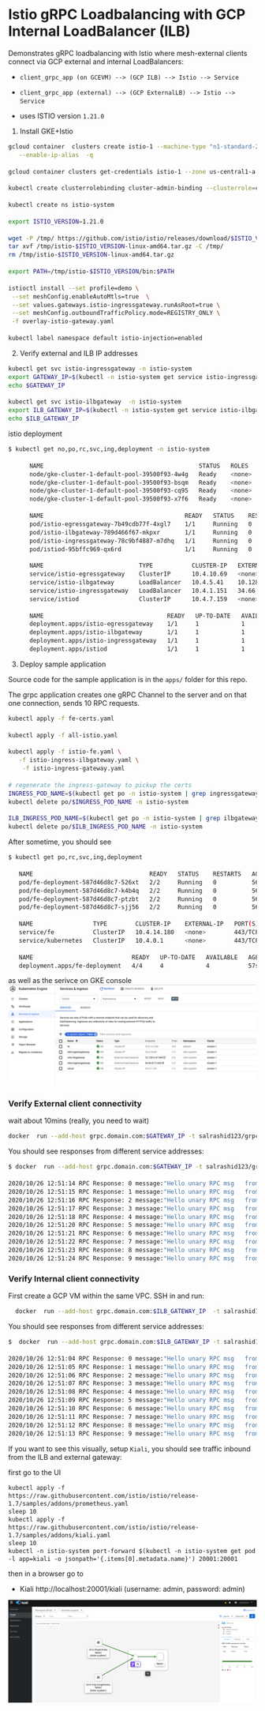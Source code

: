 
# Istio gRPC Loadbalancing with GCP Internal LoadBalancer (ILB)


Demonstrates gRPC loadbalancing with Istio where mesh-external clients connect via GCP external and internal LoadBalancers:

- `client_grpc_app (on GCEVM) --> (GCP ILB) --> Istio --> Service`

- `client_grpc_app (external) --> (GCP ExternalLB) --> Istio --> Service`


- uses ISTIO version `1.21.0`

1) Install GKE+Istio

```bash
gcloud container  clusters create istio-1 --machine-type "n1-standard-2" --zone us-central1-a  --num-nodes 4 \
   --enable-ip-alias  -q

gcloud container clusters get-credentials istio-1 --zone us-central1-a

kubectl create clusterrolebinding cluster-admin-binding --clusterrole=cluster-admin --user=$(gcloud config get-value core/account)

kubectl create ns istio-system

export ISTIO_VERSION=1.21.0

wget -P /tmp/ https://github.com/istio/istio/releases/download/$ISTIO_VERSION/istio-$ISTIO_VERSION-linux-amd64.tar.gz
tar xvf /tmp/istio-$ISTIO_VERSION-linux-amd64.tar.gz -C /tmp/
rm /tmp/istio-$ISTIO_VERSION-linux-amd64.tar.gz

export PATH=/tmp/istio-$ISTIO_VERSION/bin:$PATH

istioctl install --set profile=demo \
 --set meshConfig.enableAutoMtls=true  \
 --set values.gateways.istio-ingressgateway.runAsRoot=true \
 --set meshConfig.outboundTrafficPolicy.mode=REGISTRY_ONLY \
 -f overlay-istio-gateway.yaml

kubectl label namespace default istio-injection=enabled
```


2) Verify external and ILB IP addresses

```bash
kubectl get svc istio-ingressgateway -n istio-system
export GATEWAY_IP=$(kubectl -n istio-system get service istio-ingressgateway -o jsonpath='{.status.loadBalancer.ingress[0].ip}')
echo $GATEWAY_IP

kubectl get svc istio-ilbgateway  -n istio-system
export ILB_GATEWAY_IP=$(kubectl -n istio-system get service istio-ilbgateway -o jsonpath='{.status.loadBalancer.ingress[0].ip}')
echo $ILB_GATEWAY_IP
```

istio deployment

```bash
$ kubectl get no,po,rc,svc,ing,deployment -n istio-system

      NAME                                            STATUS   ROLES    AGE   VERSION
      node/gke-cluster-1-default-pool-39500f93-4w4g   Ready    <none>   32m   v1.18.9-gke.2501
      node/gke-cluster-1-default-pool-39500f93-bsqm   Ready    <none>   32m   v1.18.9-gke.2501
      node/gke-cluster-1-default-pool-39500f93-cq95   Ready    <none>   32m   v1.18.9-gke.2501
      node/gke-cluster-1-default-pool-39500f93-x7f6   Ready    <none>   32m   v1.18.9-gke.2501

      NAME                                        READY   STATUS    RESTARTS   AGE
      pod/istio-egressgateway-7b49cdb77f-4xgl7    1/1     Running   0          10m
      pod/istio-ilbgateway-789d466f67-mkpxr       1/1     Running   0          10m
      pod/istio-ingressgateway-78c9bf4887-m7dhq   1/1     Running   0          10m
      pod/istiod-95bffc969-qx6rd                  1/1     Running   0          11m

      NAME                           TYPE           CLUSTER-IP   EXTERNAL-IP   PORT(S)                                         AGE
      service/istio-egressgateway    ClusterIP      10.4.10.69   <none>        80/TCP,443/TCP,15443/TCP                        10m
      service/istio-ilbgateway       LoadBalancer   10.4.5.41    10.128.0.47   443:31057/TCP                                   10m
      service/istio-ingressgateway   LoadBalancer   10.4.1.151   34.66.87.2    443:31310/TCP                                   10m
      service/istiod                 ClusterIP      10.4.7.159   <none>        15010/TCP,15012/TCP,443/TCP,15014/TCP,853/TCP   11m

      NAME                                   READY   UP-TO-DATE   AVAILABLE   AGE
      deployment.apps/istio-egressgateway    1/1     1            1           10m
      deployment.apps/istio-ilbgateway       1/1     1            1           10m
      deployment.apps/istio-ingressgateway   1/1     1            1           10m
      deployment.apps/istiod                 1/1     1            1           11m
```

3) Deploy sample application

Source code for the sample application is in the `apps/` folder for this repo.

The grpc application creates one gRPC Channel to the server and on that one connection, sends 10 RPC requests.

```bash
kubectl apply -f fe-certs.yaml

kubectl apply -f all-istio.yaml 

kubectl apply -f istio-fe.yaml \
   -f istio-ingress-ilbgateway.yaml \
    -f istio-ingress-gateway.yaml

# regenerate the ingress-gateway to pickup the certs
INGRESS_POD_NAME=$(kubectl get po -n istio-system | grep ingressgateway\- | awk '{print$1}'); echo ${INGRESS_POD_NAME};
kubectl delete po/$INGRESS_POD_NAME -n istio-system

ILB_INGRESS_POD_NAME=$(kubectl get po -n istio-system | grep ilbgateway\- | awk '{print$1}'); echo ${INGRESS_POD_ILB_INGRESS_POD_NAMENAME};
kubectl delete po/$ILB_INGRESS_POD_NAME -n istio-system
```

After sometime, you should see

```bash
$ kubectl get po,rc,svc,ing,deployment 

   NAME                                 READY   STATUS    RESTARTS   AGE
   pod/fe-deployment-587d46d8c7-526xt   2/2     Running   0          56s
   pod/fe-deployment-587d46d8c7-k4b4q   2/2     Running   0          56s
   pod/fe-deployment-587d46d8c7-ptzbt   2/2     Running   0          56s
   pod/fe-deployment-587d46d8c7-sjj56   2/2     Running   0          56s

   NAME                 TYPE        CLUSTER-IP    EXTERNAL-IP   PORT(S)   AGE
   service/fe           ClusterIP   10.4.14.180   <none>        443/TCP   57s
   service/kubernetes   ClusterIP   10.4.0.1      <none>        443/TCP   29m

   NAME                            READY   UP-TO-DATE   AVAILABLE   AGE
   deployment.apps/fe-deployment   4/4     4            4           57s

```

as well as the serivce on GKE console
![images/gke_ilb.png](images/gke_ilb.png)


### Verify External client connectivity

wait about 10mins (really, you need to wait)

```bash
docker  run --add-host grpc.domain.com:$GATEWAY_IP -t salrashid123/grpc_backend /grpc_client --host grpc.domain.com:443
```

You should see responses from different service addresses:

```bash
$ docker  run --add-host grpc.domain.com:$GATEWAY_IP -t salrashid123/grpc_backend /grpc_client --host grpc.domain.com:443

2020/10/26 12:51:14 RPC Response: 0 message:"Hello unary RPC msg   from hostname fe-deployment-587d46d8c7-526xt" 
2020/10/26 12:51:15 RPC Response: 1 message:"Hello unary RPC msg   from hostname fe-deployment-587d46d8c7-sjj56" 
2020/10/26 12:51:16 RPC Response: 2 message:"Hello unary RPC msg   from hostname fe-deployment-587d46d8c7-k4b4q" 
2020/10/26 12:51:17 RPC Response: 3 message:"Hello unary RPC msg   from hostname fe-deployment-587d46d8c7-ptzbt" 
2020/10/26 12:51:18 RPC Response: 4 message:"Hello unary RPC msg   from hostname fe-deployment-587d46d8c7-526xt" 
2020/10/26 12:51:20 RPC Response: 5 message:"Hello unary RPC msg   from hostname fe-deployment-587d46d8c7-sjj56" 
2020/10/26 12:51:21 RPC Response: 6 message:"Hello unary RPC msg   from hostname fe-deployment-587d46d8c7-k4b4q" 
2020/10/26 12:51:22 RPC Response: 7 message:"Hello unary RPC msg   from hostname fe-deployment-587d46d8c7-ptzbt" 
2020/10/26 12:51:23 RPC Response: 8 message:"Hello unary RPC msg   from hostname fe-deployment-587d46d8c7-526xt" 
2020/10/26 12:51:24 RPC Response: 9 message:"Hello unary RPC msg   from hostname fe-deployment-587d46d8c7-sjj56"
```

### Verify Internal client connectivity

First create a GCP VM within the same VPC.  SSH in and run:
  
```bash
  docker  run --add-host grpc.domain.com:$ILB_GATEWAY_IP  -t salrashid123/grpc_backend /grpc_client --host grpc.domain.com:443 
```

You should see responses from different service addresses:

```bash
$  docker  run --add-host grpc.domain.com:$ILB_GATEWAY_IP -t salrashid123/grpc_backend /grpc_client --host grpc.domain.com:443

2020/10/26 12:51:04 RPC Response: 0 message:"Hello unary RPC msg   from hostname fe-deployment-587d46d8c7-sjj56" 
2020/10/26 12:51:05 RPC Response: 1 message:"Hello unary RPC msg   from hostname fe-deployment-587d46d8c7-k4b4q" 
2020/10/26 12:51:06 RPC Response: 2 message:"Hello unary RPC msg   from hostname fe-deployment-587d46d8c7-ptzbt" 
2020/10/26 12:51:07 RPC Response: 3 message:"Hello unary RPC msg   from hostname fe-deployment-587d46d8c7-526xt" 
2020/10/26 12:51:08 RPC Response: 4 message:"Hello unary RPC msg   from hostname fe-deployment-587d46d8c7-sjj56" 
2020/10/26 12:51:09 RPC Response: 5 message:"Hello unary RPC msg   from hostname fe-deployment-587d46d8c7-k4b4q" 
2020/10/26 12:51:10 RPC Response: 6 message:"Hello unary RPC msg   from hostname fe-deployment-587d46d8c7-ptzbt" 
2020/10/26 12:51:11 RPC Response: 7 message:"Hello unary RPC msg   from hostname fe-deployment-587d46d8c7-526xt" 
2020/10/26 12:51:12 RPC Response: 8 message:"Hello unary RPC msg   from hostname fe-deployment-587d46d8c7-sjj56" 
2020/10/26 12:51:13 RPC Response: 9 message:"Hello unary RPC msg   from hostname fe-deployment-587d46d8c7-k4b4q"
```

If you want to see this visually, setup `Kiali`, you should see traffic inbound from the ILB and external gateway:

first go to the UI
```
kubectl apply -f https://raw.githubusercontent.com/istio/istio/release-1.7/samples/addons/prometheus.yaml
sleep 10
kubectl apply -f https://raw.githubusercontent.com/istio/istio/release-1.7/samples/addons/kiali.yaml
sleep 10
kubectl -n istio-system port-forward $(kubectl -n istio-system get pod -l app=kiali -o jsonpath='{.items[0].metadata.name}') 20001:20001
```
then in a browser go to

* Kiali http://localhost:20001/kiali (username: admin, password: admin)

![images/kiali_grpc.png](images/kiali_grpc.png)


